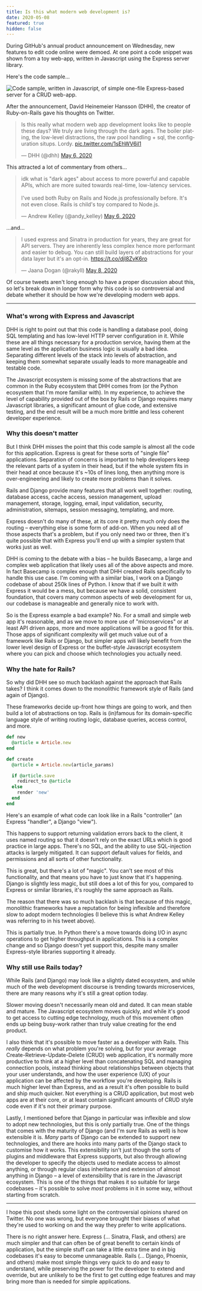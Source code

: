 ```yaml
---
title: Is this what modern web development is?
date: 2020-05-08
featured: true
hidden: false
---
```


During GitHub's annual product announcement on Wednesday, new features to edit
code online were demoed. At one point a code snippet was shown from a toy
web-app, written in Javascript using the Express server library.

Here's the code sample...

![Code sample, written in Javascript, of simple one-file Express-based server for a CRUD web-app.](images/express-code-sample.png)

After the announcement, David Heinemeier Hansson (DHH), the creator of
Ruby-on-Rails gave his thoughts on Twitter.

<blockquote class="twitter-tweet"><p lang="en" dir="ltr">Is this really what modern web app development looks like to people these days? We truly are living through the dark ages. The boiler plating, the low-level distractions, the raw pool handling + sql, the configuration situps. Lordy. <a href="https://t.co/1sEhWV6il1">pic.twitter.com/1sEhWV6il1</a></p>&mdash; DHH (@dhh) <a href="https://twitter.com/dhh/status/1258074299337826304?ref_src=twsrc%5Etfw">May 6, 2020</a></blockquote>

This attracted a lot of commentary from others...

<blockquote class="twitter-tweet"><p lang="en" dir="ltr">idk what is &quot;dark ages&quot; about access to more powerful and capable APIs, which are more suited towards real-time, low-latency services.<br><br>I&#39;ve used both Ruby on Rails and Node.js professionally before. It&#39;s not even close. Rails is child&#39;s toy compared to Node.js.</p>&mdash; Andrew Kelley (@andy_kelley) <a href="https://twitter.com/andy_kelley/status/1258085472104054789?ref_src=twsrc%5Etfw">May 6, 2020</a></blockquote>

...and...

<blockquote class="twitter-tweet"><p lang="en" dir="ltr">I used express and Sinatra in production for years, they are great for API servers. They are inherently less complex hence more performant and easier to debug. You can still build layers of abstractions for your data layer but it&#39;s an opt-in. <a href="https://t.co/djl8ZvK6ro">https://t.co/djl8ZvK6ro</a></p>&mdash; Jaana Dogan (@rakyll) <a href="https://twitter.com/rakyll/status/1258749557405446146?ref_src=twsrc%5Etfw">May 8, 2020</a></blockquote>

<script async src="https://platform.twitter.com/widgets.js" charset="utf-8"></script>

Of course tweets aren't long enough to have a proper discussion about this, so
let's break down in longer form why this code is so controversial and debate
whether it should be how we're developing modern web apps.

---

### What's wrong with Express and Javascript

DHH is right to point out that this code is handling a database pool, doing SQL
templating and has low-level HTTP server configuration in it. While these are
all things necessary for a production service, having them at the same level as
the application business logic is usually a bad idea. Separating different
levels of the stack into levels of abstraction, and keeping them somewhat
separate usually leads to more manageable and testable code.

The Javascript ecosystem is missing some of the abstractions that are common in
the Ruby ecosystem that DHH comes from (or the Python ecosystem that I'm more
familiar with). In my experience, to achieve the level of capability provided
out of the box by Rails or Django requires many Javascript libraries, a
significant amount of glue code, and extensive testing, and the end result will
be a much more brittle and less coherent developer experience.

### Why this doesn't matter

But I think DHH misses the point that this code sample is almost all the code
for this application. Express is great for these sorts of "single file"
applications. Separation of concerns is important to help developers keep the
relevant parts of a system in their head, but if the whole system fits in their
head at once because it's ~10s of lines long, then anything more is
over-engineering and likely to create more problems than it solves.

Rails and Django provide many features that all work well together: routing,
database access, cache access, session management, upload management, storage,
logging, email, input validation, security, administration, sitemaps, session
messaging, templating, and more.

Express doesn't do many of these, at its core it pretty much only does the
routing – everything else is some form of add-on. When you need all of those
aspects that's a problem, but if you only need two or three, then it's quite
possible that with Express you'll end up with a simpler system that works just
as well.

DHH is coming to the debate with a bias – he builds Basecamp, a large and
complex web application that likely uses all of the above aspects and more. In
fact Basecamp is complex enough that DHH created Rails specifically to handle
this use case. I'm coming with a similar bias, I work on a Django codebase of
about 250k lines of Python. I know that if we built it with Express it would be
a mess, but because we have a solid, consistent foundation, that covers many
common aspects of web development for us, our codebase is manageable and
generally nice to work with.

So is the Express example a bad example? No. For a small and simple web app it's
reasonable, and as we move to more use of "microservices" or at least API driven
apps, more and more applications will be a good fit for this. Those apps of
significant complexity will get much value out of a framework like Rails or
Django, but simpler apps will likely benefit from the lower level design of
Express or the buffet-style Javascript ecosystem where you can pick and choose
which technologies you actually need.

### Why the hate for Rails?

So why did DHH see so much backlash against the approach that Rails takes? I
think it comes down to the monolithic framework style of Rails (and again of
Django).

These frameworks decide up-front how things are going to work, and then build a
lot of abstractions on top. Rails is (in)famous for its domain-specific language
style of writing routing logic, database queries, access control, and more.

```ruby
def new
  @article = Article.new
end

def create
  @article = Article.new(article_params)

  if @article.save
    redirect_to @article
  else
    render 'new'
  end
end
```

Here's an example of what code can look like in a Rails "controller" (an Express
"handler", a Django "view").

This happens to support returning validation errors back to the client, it uses
named routing so that it doesn't rely on the exact URLs which is good practice
in large apps. There's no SQL, and the ability to use SQL-injection attacks is
largely mitigated. It can support default values for fields, and permissions and
all sorts of other functionality.

This is great, but there's a lot of "magic". You can't see most of this
functionality, and that means you have to just know that it's happening. Django
is slightly less magic, but still does a lot of this for you, compared to
Express or similar libraries, it's roughly the same approach as Rails.

The reason that there was so much backlash is that because of this magic,
monolithic frameworks have a reputation for being inflexible and therefore slow
to adopt modern technologies (I believe this is what Andrew Kelley was referring
to in his tweet above).

This is partially true. In Python there's a move towards doing I/O in async
operations to get higher throughput in applications. This is a complex change
and so Django doesn't yet support this, despite many smaller Express-style
libraries supporting it already.

### Why still use Rails today?

While Rails (and Django) may look like a slightly dated ecosystem, and while
much of the web development discourse is trending towards microservices, there
are many reasons why it's still a great option today.

Slower moving doesn't necessarily mean old and dated. It can mean stable and
mature. The Javascript ecosystem moves quickly, and while it's good to get
access to cutting edge technology, much of this movement often ends up being
busy-work rather than truly value creating for the end product.

I also think that it's possible to move faster as a developer with Rails.
This _really_ depends on what problem you're solving, but for your average
Create-Retrieve-Update-Delete (CRUD) web application, it's normally more
productive to think at a higher level than concatenating SQL and managing
connection pools, instead thinking about relationships between objects that your
user understands, and how the user experience (UX) of your application can be
affected by the workflow you're developing. Rails is much higher level than
Express, and as a result it's often possible to build and ship much quicker. Not
everything is a CRUD application, but most web apps are at their core, or at
least contain significant amounts of CRUD style code even if it's not their
primary purpose.

Lastly, I mentioned before that Django in particular was inflexible and slow to
adopt new technologies, but this is only partially true. One of the things that
comes with the maturity of Django (and I'm sure Rails as well) is how extensible
it is. _Many_ parts of Django can be extended to support new technologies, and
there are hooks into many parts of the Django stack to customise how it works.
This extensibility isn't just though the sorts of plugins and middleware that
Express supports, but also through allowing the developer to specify the objects
used to mediate access to almost anything, or through regular class inheritance
and extension of almost anything in Django – a level of extensibility that is
rare in the Javascript ecosystem. This is one of the things that makes it so
suitable for large codebases – it's possible to solve _most_ problems in it in
some way, without starting from scratch.

---

I hope this post sheds some light on the controversial opinions shared on
Twitter. No one was wrong, but everyone brought their biases of what they're
used to working on and the way they prefer to write applications.

There is no right answer here. Express (... Sinatra, Flask, and others) are
much simpler and that can often be of great benefit to certain kinds of
application, but the simple stuff can take a little extra time and in big
codebases it's easy to become unmanageable. Rails (... Django, Phoenix, and
others) make most simple things very quick to do and easy to understand, while
preserving the power for the developer to extend and override, but are unlikely
to be the first to get cutting edge features and may bring more than is needed
for simple applications.
